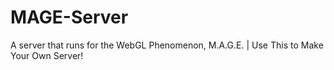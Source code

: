 # MAGE-Server
A server that runs for the WebGL Phenomenon, M.A.G.E. | Use This to Make Your Own Server!

